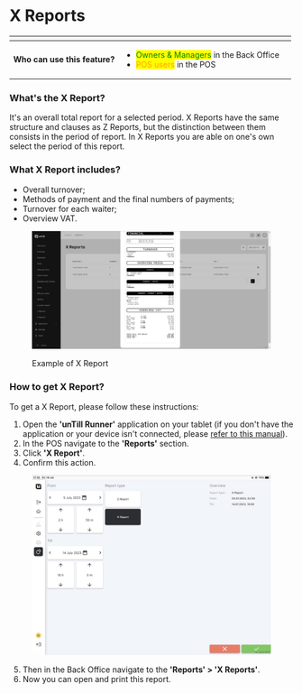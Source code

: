 # X Reports

<table data-card-size="large" data-view="cards" data-full-width="true"><thead><tr><th></th><th></th><th></th></tr></thead><tbody><tr><td><strong>Who can use this feature?</strong></td><td><ul><li><mark style="color:green;">Owners &#x26; Managers</mark> in the Back Office</li><li><mark style="color:orange;">POS users</mark> in the POS</li></ul></td><td></td></tr></tbody></table>

### What's the X Report?

It's an overall total report for a selected period. X Reports have the same structure and clauses as Z Reports, but the distinction between them consists in the period of report. In X Reports you are able on one's own select the period of this report.

### What X Report includes?

* Overall turnover;
* Methods of payment and the final numbers of payments;
* Turnover for each waiter;
* Overview VAT.

<figure><img src="../../.gitbook/assets/xreport.jpg" alt=""><figcaption><p>Example of X Report</p></figcaption></figure>

### How to get X Report?

To get a X Report, please follow these instructions:

1. Open the **'unTill Runner'** application on your tablet (if you don't have the application or your device isn't connected, please [refer to this manual](../general/equipment/add-a-device.md)).
2. In the POS navigate to the **'Reports'** section.
3. Click **'X Report'**.
4. Confirm this action.

<figure><img src="../../.gitbook/assets/xreport2.jpg" alt="" width="563"><figcaption></figcaption></figure>

5. Then in the Back Office navigate to the **'Reports' > 'X Reports'**.
6. Now you can open and print this report.
